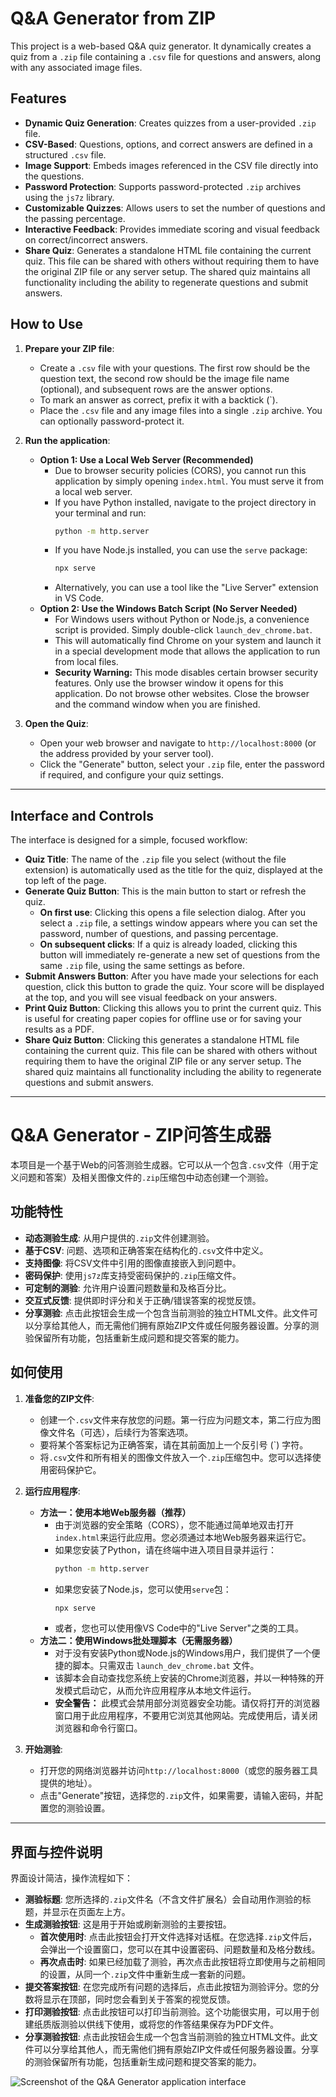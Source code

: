 # Q&A Generator from ZIP

This project is a web-based Q&A quiz generator. It dynamically creates a quiz from a `.zip` file containing a `.csv` file for questions and answers, along with any associated image files.

## Features

- **Dynamic Quiz Generation**: Creates quizzes from a user-provided `.zip` file.
- **CSV-Based**: Questions, options, and correct answers are defined in a structured `.csv` file.
- **Image Support**: Embeds images referenced in the CSV file directly into the questions.
- **Password Protection**: Supports password-protected `.zip` archives using the `js7z` library.
- **Customizable Quizzes**: Allows users to set the number of questions and the passing percentage.
- **Interactive Feedback**: Provides immediate scoring and visual feedback on correct/incorrect answers.
- **Share Quiz**: Generates a standalone HTML file containing the current quiz. This file can be shared with others without requiring them to have the original ZIP file or any server setup. The shared quiz maintains all functionality including the ability to regenerate questions and submit answers.

## How to Use

1.  **Prepare your ZIP file**:
    *   Create a `.csv` file with your questions. The first row should be the question text, the second row should be the image file name (optional), and subsequent rows are the answer options.
    *   To mark an answer as correct, prefix it with a backtick (`).
    *   Place the `.csv` file and any image files into a single `.zip` archive. You can optionally password-protect it.

2.  **Run the application**:
    *   **Option 1: Use a Local Web Server (Recommended)**
        *   Due to browser security policies (CORS), you cannot run this application by simply opening `index.html`. You must serve it from a local web server.
        *   If you have Python installed, navigate to the project directory in your terminal and run:
            ```bash
            python -m http.server
            ```
        *   If you have Node.js installed, you can use the `serve` package:
            ```bash
            npx serve
            ```
        *   Alternatively, you can use a tool like the "Live Server" extension in VS Code.
    *   **Option 2: Use the Windows Batch Script (No Server Needed)**
        *   For Windows users without Python or Node.js, a convenience script is provided. Simply double-click `launch_dev_chrome.bat`.
        *   This will automatically find Chrome on your system and launch it in a special development mode that allows the application to run from local files.
        *   **Security Warning:** This mode disables certain browser security features. Only use the browser window it opens for this application. Do not browse other websites. Close the browser and the command window when you are finished.

3.  **Open the Quiz**:
    *   Open your web browser and navigate to `http://localhost:8000` (or the address provided by your server tool).
    *   Click the "Generate" button, select your `.zip` file, enter the password if required, and configure your quiz settings.

---

## Interface and Controls

The interface is designed for a simple, focused workflow:

-   **Quiz Title**: The name of the `.zip` file you select (without the file extension) is automatically used as the title for the quiz, displayed at the top left of the page.
-   **Generate Quiz Button**: This is the main button to start or refresh the quiz.
    -   **On first use**: Clicking this opens a file selection dialog. After you select a `.zip` file, a settings window appears where you can set the password, number of questions, and passing percentage.
    -   **On subsequent clicks**: If a quiz is already loaded, clicking this button will immediately re-generate a new set of questions from the same `.zip` file, using the same settings as before.
-   **Submit Answers Button**: After you have made your selections for each question, click this button to grade the quiz. Your score will be displayed at the top, and you will see visual feedback on your answers.
-   **Print Quiz Button**: Clicking this allows you to print the current quiz. This is useful for creating paper copies for offline use or for saving your results as a PDF.
-   **Share Quiz Button**: Clicking this generates a standalone HTML file containing the current quiz. This file can be shared with others without requiring them to have the original ZIP file or any server setup. The shared quiz maintains all functionality including the ability to regenerate questions and submit answers.

---

# Q&A Generator - ZIP问答生成器

本项目是一个基于Web的问答测验生成器。它可以从一个包含`.csv`文件（用于定义问题和答案）及相关图像文件的`.zip`压缩包中动态创建一个测验。

## 功能特性

- **动态测验生成**: 从用户提供的`.zip`文件创建测验。
- **基于CSV**: 问题、选项和正确答案在结构化的`.csv`文件中定义。
- **支持图像**: 将CSV文件中引用的图像直接嵌入到问题中。
- **密码保护**: 使用`js7z`库支持受密码保护的`.zip`压缩文件。
- **可定制的测验**: 允许用户设置问题数量和及格百分比。
- **交互式反馈**: 提供即时评分和关于正确/错误答案的视觉反馈。
- **分享测验**: 点击此按钮会生成一个包含当前测验的独立HTML文件。此文件可以分享给其他人，而无需他们拥有原始ZIP文件或任何服务器设置。分享的测验保留所有功能，包括重新生成问题和提交答案的能力。

## 如何使用

1.  **准备您的ZIP文件**:
    *   创建一个`.csv`文件来存放您的问题。第一行应为问题文本，第二行应为图像文件名（可选），后续行为答案选项。
    *   要将某个答案标记为正确答案，请在其前面加上一个反引号 (`) 字符。
    *   将`.csv`文件和所有相关的图像文件放入一个`.zip`压缩包中。您可以选择使用密码保护它。

2.  **运行应用程序**:
    *   **方法一：使用本地Web服务器（推荐）**
        *   由于浏览器的安全策略（CORS），您不能通过简单地双击打开`index.html`来运行此应用。您必须通过本地Web服务器来运行它。
        *   如果您安装了Python，请在终端中进入项目目录并运行：
            ```bash
            python -m http.server
            ```
        *   如果您安装了Node.js，您可以使用`serve`包：
            ```bash
            npx serve
            ```
        *   或者，您也可以使用像VS Code中的"Live Server"之类的工具。
    *   **方法二：使用Windows批处理脚本（无需服务器）**
        *   对于没有安装Python或Node.js的Windows用户，我们提供了一个便捷的脚本。只需双击 `launch_dev_chrome.bat` 文件。
        *   该脚本会自动查找您系统上安装的Chrome浏览器，并以一种特殊的开发模式启动它，从而允许应用程序从本地文件运行。
        *   **安全警告：** 此模式会禁用部分浏览器安全功能。请仅将打开的浏览器窗口用于此应用程序，不要用它浏览其他网站。完成使用后，请关闭浏览器和命令行窗口。

3.  **开始测验**:
    *   打开您的网络浏览器并访问`http://localhost:8000`（或您的服务器工具提供的地址）。
    *   点击"Generate"按钮，选择您的`.zip`文件，如果需要，请输入密码，并配置您的测验设置。


---

## 界面与控件说明

界面设计简洁，操作流程如下：

-   **测验标题**: 您所选择的`.zip`文件名（不含文件扩展名）会自动用作测验的标题，并显示在页面左上方。
-   **生成测验按钮**: 这是用于开始或刷新测验的主要按钮。
    -   **首次使用时**: 点击此按钮会打开文件选择对话框。在您选择`.zip`文件后，会弹出一个设置窗口，您可以在其中设置密码、问题数量和及格分数线。
    -   **再次点击时**: 如果已经加载了测验，再次点击此按钮将立即使用与之前相同的设置，从同一个`.zip`文件中重新生成一套新的问题。
-   **提交答案按钮**: 在您完成所有问题的选择后，点击此按钮为测验评分。您的分数将显示在顶部，同时您会看到关于答案的视觉反馈。
-   **打印测验按钮**: 点击此按钮可以打印当前测验。这个功能很实用，可以用于创建纸质版测验以供线下使用，或将您的作答结果保存为PDF文件。
-   **分享测验按钮**: 点击此按钮会生成一个包含当前测验的独立HTML文件。此文件可以分享给其他人，而无需他们拥有原始ZIP文件或任何服务器设置。分享的测验保留所有功能，包括重新生成问题和提交答案的能力。

![Screenshot of the Q&A Generator application interface](README.jpg)